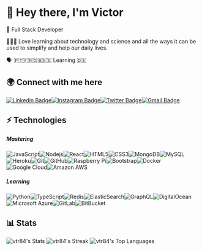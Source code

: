 # 👋  Hey there, I'm Victor

🌱 Full Stack Developer

👨🏼‍💻 Love learning about technology and science and all the ways it can be used to simplify and help our daily lives.

🗣️ 🇵🇹🇫🇷🇬🇧🇪🇸 Learning 🇩🇪

## 🌍 Connect with me here 

[![Linkedin Badge](https://img.shields.io/badge/-victorisidoro-blue?style=flat-square&logo=Linkedin&logoColor=white&link=https://www.linkedin.com/in/victorisidoro/)](https://www.linkedin.com/in/victorisidoro/)[![Instagram Badge](https://img.shields.io/badge/-vtr84-purple?style=flat-square&logo=instagram&logoColor=white&link=https://instagram.com/vtr84/)](https://instagram.com/vtr84)[![Twitter Badge](https://img.shields.io/badge/-@vtr84-1DA1F2?style=flat-square&logo=twitter&logoColor=white&link=https://twitter.com/vtr84/)](https://twitter.com/vtr84)[![Gmail Badge](https://img.shields.io/badge/-Email-c14438?style=flat-square&logo=Gmail&logoColor=white&link=mailto:victor.isidoro84@gmail.com)](mailto:victor.isidoro84@gmail.com)

## ⚡️ Technologies

##### Mastering

![JavaScript](https://img.shields.io/badge/-JavaScript-181717?style=flat-square&logo=javascript)![Nodejs](https://img.shields.io/badge/-Nodejs-181717?style=flat-square&logo=Node.js)![React](https://img.shields.io/badge/-React-181717?style=flat-square&logo=react)![HTML5](https://img.shields.io/badge/-HTML5-181717?style=flat-square&logo=html5)![CSS3](https://img.shields.io/badge/-CSS3-181717?style=flat-square&logo=css3)![MongoDB](https://img.shields.io/badge/-MongoDB-181717?style=flat-square&logo=mongodb)![MySQL](https://img.shields.io/badge/-MySQL-181717?style=flat-square&logo=mysql)![Heroku](https://img.shields.io/badge/-Heroku-181717?style=flat-square&logo=heroku)![Git](https://img.shields.io/badge/-Git-black?style=flat-square&logo=git)![GitHub](https://img.shields.io/badge/-GitHub-181717?style=flat-square&logo=github)![Raspberry Pi](https://img.shields.io/badge/-Raspberry%20Pi-181717?style=flat-square&logo=Raspberry-Pi)![Bootstrap](https://img.shields.io/badge/-Bootstrap-181717?style=flat-square&logo=bootstrap)![Docker](https://img.shields.io/badge/-Docker-181717?style=flat-square&logo=docker)![Google Cloud](https://img.shields.io/badge/Google%20Cloud-181717?style=flat-square&logo=google-cloud)![Amazon AWS](https://img.shields.io/badge/Amazon%20AWS-181717?style=flat-square&logo=amazon-aws)

##### Learning

![Python](https://img.shields.io/badge/-Python-181717?style=flat-square&logo=Python)![TypeScript](https://img.shields.io/badge/-TypeScript-181717?style=flat-square&logo=typescript)![Redis](https://img.shields.io/badge/-Redis-181717?style=flat-square&logo=Redis)![ElasticSearch](https://img.shields.io/badge/-ElasticSearch-181717?style=flat-square&logo=elasticsearch)![GraphQL](https://img.shields.io/badge/-GraphQL-181717?style=flat-square&logo=graphql)![DigitalOcean](https://img.shields.io/badge/-Digital%20Ocean-181717?style=flat-square&logo=digitalocean)![Microsoft Azure](https://img.shields.io/badge/Microsoft%20Azure-181717?style=flat-square&logo=microsoft-azure)![GitLab](https://img.shields.io/badge/-GitLab-181717?style=flat-square&logo=gitlab)![BitBucket](https://img.shields.io/badge/-BitBucket-181717?style=flat-square&logo=bitbucket)

## 📊 Stats

![vtr84's Stats](https://github-readme-stats.vercel.app/api?username=vtr84&theme=vue-dark&show_icons=true&hide_border=true&count_private=true)
![vtr84's Streak](https://github-readme-streak-stats.herokuapp.com/?user=vtr84&theme=vue-dark&hide_border=true)
![vtr84's Top Languages](https://github-readme-stats.vercel.app/api/top-langs/?username=vtr84&theme=vue-dark&show_icons=true&hide_border=true&layout=compact)
